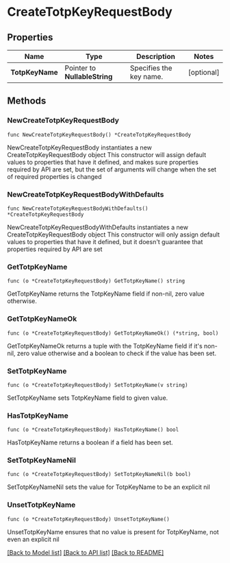 # CreateTotpKeyRequestBody

## Properties

Name | Type | Description | Notes
------------ | ------------- | ------------- | -------------
**TotpKeyName** | Pointer to **NullableString** | Specifies the key name. | [optional] 

## Methods

### NewCreateTotpKeyRequestBody

`func NewCreateTotpKeyRequestBody() *CreateTotpKeyRequestBody`

NewCreateTotpKeyRequestBody instantiates a new CreateTotpKeyRequestBody object
This constructor will assign default values to properties that have it defined,
and makes sure properties required by API are set, but the set of arguments
will change when the set of required properties is changed

### NewCreateTotpKeyRequestBodyWithDefaults

`func NewCreateTotpKeyRequestBodyWithDefaults() *CreateTotpKeyRequestBody`

NewCreateTotpKeyRequestBodyWithDefaults instantiates a new CreateTotpKeyRequestBody object
This constructor will only assign default values to properties that have it defined,
but it doesn't guarantee that properties required by API are set

### GetTotpKeyName

`func (o *CreateTotpKeyRequestBody) GetTotpKeyName() string`

GetTotpKeyName returns the TotpKeyName field if non-nil, zero value otherwise.

### GetTotpKeyNameOk

`func (o *CreateTotpKeyRequestBody) GetTotpKeyNameOk() (*string, bool)`

GetTotpKeyNameOk returns a tuple with the TotpKeyName field if it's non-nil, zero value otherwise
and a boolean to check if the value has been set.

### SetTotpKeyName

`func (o *CreateTotpKeyRequestBody) SetTotpKeyName(v string)`

SetTotpKeyName sets TotpKeyName field to given value.

### HasTotpKeyName

`func (o *CreateTotpKeyRequestBody) HasTotpKeyName() bool`

HasTotpKeyName returns a boolean if a field has been set.

### SetTotpKeyNameNil

`func (o *CreateTotpKeyRequestBody) SetTotpKeyNameNil(b bool)`

 SetTotpKeyNameNil sets the value for TotpKeyName to be an explicit nil

### UnsetTotpKeyName
`func (o *CreateTotpKeyRequestBody) UnsetTotpKeyName()`

UnsetTotpKeyName ensures that no value is present for TotpKeyName, not even an explicit nil

[[Back to Model list]](../README.md#documentation-for-models) [[Back to API list]](../README.md#documentation-for-api-endpoints) [[Back to README]](../README.md)



